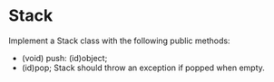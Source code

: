 # Stack
Implement a Stack class with the following public methods:

- (void) push: (id)object;
- (id)pop;
Stack should throw an exception if popped when empty.

